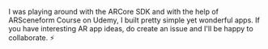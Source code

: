 I was playing around with the ARCore SDK and with the help of ARSceneform Course on Udemy, I built pretty simple yet wonderful apps. If you have interesting AR app ideas, do create an issue and I'll be happy to collaborate. :zap:
